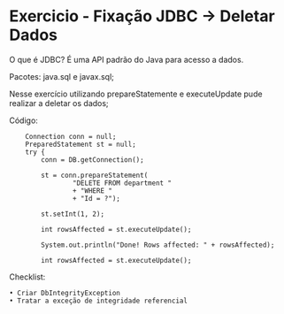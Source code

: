 # Exercicio - Fixação JDBC -> Deletar Dados

O que é JDBC? É uma API padrão do Java para acesso a dados.

Pacotes: java.sql e javax.sql;

Nesse exercício utilizando prepareStatemente e executeUpdate pude realizar a deletar os dados;

Código:

		Connection conn = null;
		PreparedStatement st = null;
		try {
			conn = DB.getConnection();
			
			st = conn.prepareStatement(
					"DELETE FROM department "
					+ "WHERE "
					+ "Id = ?");
			
			st.setInt(1, 2);
			
			int rowsAffected = st.executeUpdate();
			
			System.out.println("Done! Rows affected: " + rowsAffected);
			
			int rowsAffected = st.executeUpdate();

Checklist:

	• Criar DbIntegrityException
	• Tratar a exceção de integridade referencial

